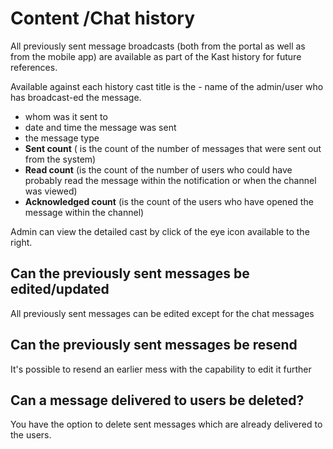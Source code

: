 # Content /Chat history

All previously sent message broadcasts (both from the portal as well as from the mobile app) are available as part of the Kast history for future references. 

Available against each history cast title is the   - name of the admin/user who has broadcast-ed the message. 
- whom was it sent to
- date and time the message was sent 
- the message type
- **Sent count** ( is the count of the number of messages that were sent out from the system)
- **Read count** (is the count of the number of users who could have probably read the message within the notification or when the channel was viewed)
- **Acknowledged count** (is the count of the users who have opened the message within the channel)

Admin can view the detailed cast by click of the eye icon available to the right.

## Can the previously sent messages be edited/updated
All previously sent messages can be edited except for the chat messages

## Can the previously sent messages be resend
It's possible to resend an earlier mess with the capability to edit it further

## Can a message delivered to users be deleted?
You have the option to delete sent messages  which are already delivered to the users.
<!--stackedit_data:
eyJoaXN0b3J5IjpbLTQ2MDk4NjYwNl19
-->